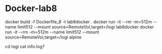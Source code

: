 # Docker-lab8

docker build -f Dockerfile_8 -t lab8docker .
docker run -it --rm -m=512m --name limit512 --mount source=RemoteVol,target=/logi lab8docker
docker run -it --rm -m=512m --name limit512 --mount source=RemoteVol,target=/logi alpine

cd logi
cat info.log?
